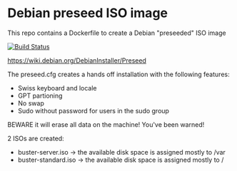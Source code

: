 # Debian preseed ISO image

This repo contains a Dockerfile to create a Debian "preseeded" ISO image

[![Build Status](https://travis-ci.org/13pgeiser/debian_stable_preseed.svg?branch=master)](https://travis-ci.org/13pgeiser/debian_stable_preseed)

https://wiki.debian.org/DebianInstaller/Preseed

The preseed.cfg creates a hands off installation with the following features:

* Swiss keyboard and locale
* GPT partioning
* No swap
* Sudo without password for users in the sudo group

BEWARE it will erase all data on the machine!
You've been warned!

2 ISOs are created:
* buster-server.iso -> the available disk space is assigned mostly to /var
* buster-standard.iso -> the available disk space is assigned mostly to /
